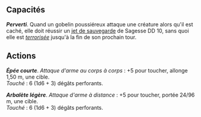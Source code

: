 ## Capacités
_**Perverti**_. Quand un gobelin poussiéreux attaque une créature alors qu'il est caché, elle doit réussir un [jet de sauvegarde](/utiliser-les-caracteristiques/#jets-de-sauvegarde) de Sagesse DD 10, sans quoi elle est [_terrorisée_](/gerer-la-sante-du-personnage/#terrorise) jusqu'à la fin de son prochain tour.

## Actions
_**Épée courte**_. _Attaque d'arme au corps à corps_ : +5 pour toucher, allonge 1,50 m, une cible.  
_Touché_ : 6 (1d6 + 3) dégâts perforants.

_**Arbalète légère**_. _Attaque d'arme à distance_ : +5 pour toucher, portée 24/96 m, une cible.  
_Touché_ : 6 (1d6 + 3) dégâts perforants.
